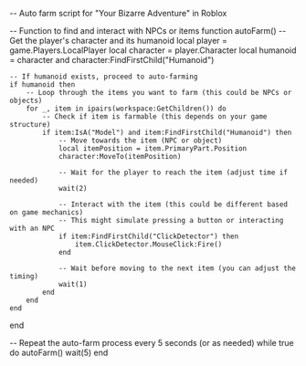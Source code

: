 -- Auto farm script for "Your Bizarre Adventure" in Roblox

-- Function to find and interact with NPCs or items
function autoFarm()
    -- Get the player's character and its humanoid
    local player = game.Players.LocalPlayer
    local character = player.Character
    local humanoid = character and character:FindFirstChild("Humanoid")

    -- If humanoid exists, proceed to auto-farming
    if humanoid then
        -- Loop through the items you want to farm (this could be NPCs or objects)
        for _, item in ipairs(workspace:GetChildren()) do
            -- Check if item is farmable (this depends on your game structure)
            if item:IsA("Model") and item:FindFirstChild("Humanoid") then
                -- Move towards the item (NPC or object)
                local itemPosition = item.PrimaryPart.Position
                character:MoveTo(itemPosition)
                
                -- Wait for the player to reach the item (adjust time if needed)
                wait(2)

                -- Interact with the item (this could be different based on game mechanics)
                -- This might simulate pressing a button or interacting with an NPC
                if item:FindFirstChild("ClickDetector") then
                    item.ClickDetector.MouseClick:Fire()
                end

                -- Wait before moving to the next item (you can adjust the timing)
                wait(1)
            end
        end
    end
end

-- Repeat the auto-farm process every 5 seconds (or as needed)
while true do
    autoFarm()
    wait(5)
end
